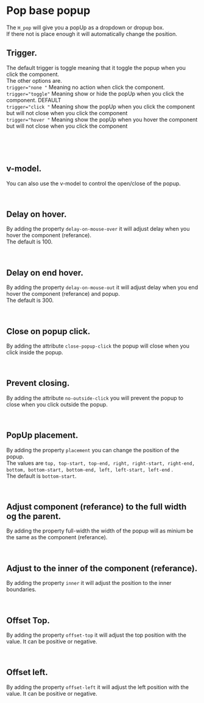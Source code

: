 # Pop base popup

The `H_pop` will give you a popUp as a dropdown or dropup box.<br>
If there not is place enough it will automatically change the position.<br>

## Trigger.

The default trigger is toggle meaning that it toggle the popup when you click the component.<br>
The other options are.<br>
`trigger="none "` Meaning no action when click the component.<br>
`trigger="toggle"` Meaning show or hide the popUp when you click the component. DEFAULT<br>
`trigger="click "` Meaning show the popUp when you click the component but will not close when you click the component<br>
`trigger="hover "` Meaning show the popUp when you hover the component but will not close when you click the component<br>

<br>

<hhl-live-editor title="" htmlCode='
    <template>
      <H_flex>
          <H_pop>
            <template v-slot:referance>
              <H_btn>default (trigger)</H_btn>
            </template>
            <div class="col-bg-warn box">Hello</div>
          </H_pop>
          <H_pop trigger="click">
            <template v-slot:referance>
              <H_btn>click</H_btn>
            </template>
            <div class="col-bg-warn box">Hello</div>
          </H_pop>
          <H_pop trigger="hover">
            <template v-slot:referance>
                <H_btn>trigger="hover"</H_btn>
            </template>
            <div class="col-bg-warn box">Hello</div>
          </H_pop>
          <H_pop trigger="none">
            <template v-slot:referance>
                <H_btn>trigger="none""</H_btn>
            </template>
            <div class="col-bg-warn box">Hello</div>
          </H_pop>
        </H_flex> 
    </template>
    <style>
      .box {
        padding: 30px;
        width:100%;
      }
    </style>  
'>
</hhl-live-editor>

<br/>

## v-model.

You can also use the v-model to control the open/close of the popup.

<hhl-live-editor title="" htmlCode='
    <template>
      <H_flex>
        <H_pop v-model="open">
         <template v-slot:referance>
              <H_btn>v-model</H_btn>
          </template>
          <div class="col-bg-warn box">Hello</div>
        </H_pop>
        <H_checkbox v-model="open" label="open">
      </H_flex>
    </template>
    <script>
    const open = ref(false)
    return {open}
    </script>
    <style>
      .box {
        padding: 30px;
      }
    </style> 
'>
</hhl-live-editor>

<br/>

## Delay on hover.

By adding the property `delay-on-mouse-over` it will adjust delay when you hover the component (referance).<br>
The default is 100.

<hhl-live-editor title="" htmlCode='
    <template>
      <H_flex>
        <H_pop trigger="hover" delay-on-mouse-over="1000">
          <template v-slot:referance>
              <H_btn>trigger="hover" + delay-on-mouse-over="1000"</H_btn>
          </template>
          <div class="col-bg-warn box">Hello</div>
        </H_pop>
      </H_flex>
    </template>
'>
</hhl-live-editor>

<br/>

## Delay on end hover.

By adding the property `delay-on-mouse-out` it will adjust delay when you end hover the component (referance) and popup.<br>
The default is 300.

<hhl-live-editor title="" htmlCode='
    <template>
      <H_flex>
        <H_pop trigger="hover" delay-on-mouse-out="1000">
          <template v-slot:referance>
              <H_btn>trigger="hover" + delay-on-mouse-out="1000"</H_btn>
          </template>
          <div class="col-bg-warn box">Hello</div>
        </H_pop>
      </H_flex>
    </template>
'>
</hhl-live-editor>

<br/>

## Close on popup click.

By adding the attribute `close-popup-click` the popup will close when you click inside the popup.<br>

<hhl-live-editor title="" htmlCode='
    <template>
      <H_flex>
        <H_pop close-popup-click>
          <template v-slot:referance>
              <H_btn>close-popup-click"</H_btn>
          </template>
          <div class="col-bg-warn box">Hello</div>
        </H_pop>
      </H_flex>
    </template>
    <script>
      const popup = ref(false);
      return { popup }
    </script>
'>
</hhl-live-editor>

<br/>

## Prevent closing.

By adding the attribute `no-outside-click` you will prevent the popup to close when you click outside the popup.<br>

<hhl-live-editor title="" htmlCode='
    <template>
      <H_flex>
        <H_pop no-outside-click>
          <template v-slot:referance>
              <H_btn>no-outside-click"</H_btn>
          </template>
          <div class="col-bg-warn box">Hello</div>
        </H_pop>
      <H_pop no-outside-click trigger="click" v-model="popup">
        <template v-slot:referance>
            <H_btn>no-outside-click + trigger="click"</H_btn>
        </template>
        <div class="col-bg-warn box"><H_btn @click="popup=false">Close"</H_btn></div>
      </H_pop>
      </H_flex>
    </template>
    <script>
      const popup = ref(false);
      return { popup }
    </script>
'>
</hhl-live-editor>

<br/>

## PopUp placement.

By adding the property `placement` you can change the position of the popup.<br>
The values are `top, top-start, top-end, right, right-start, right-end, bottom, bottom-start, bottom-end, left, left-start, left-end` .<br>
The default is `bottom-start`.<br>

<hhl-live-editor title="" htmlCode='
    <template>
      <H_flex>
        <H_pop :placement="placement">
          <template v-slot:referance>
              <H_btn>Open</H_btn>
          </template>
          <div class="col-bg-warn box">Hello</div>
        </H_pop>
      <H_select :select-data="selectData" v-model="placement" label="Placement">
      </H_select>
    </H_flex>
    </template>
    <script>
      const placement = ref("bottom-start");
      const selectData = ["top"
        , "top-start"
        , "top-end"
        , "right"
        , "right-start"
        , "right-end"
        , "bottom"
        , "bottom-start"
        , "bottom-end"
        , "left"
        , "left-start"
        , "left-end"]
      return { placement, selectData }
    </script>
'>
</hhl-live-editor>

<br/>

## Adjust component (referance) to the full width og the parent.

By adding the property full-width the width of the popup will as minium be the same as the component (referance).

<hhl-live-editor title="" htmlCode='
    <template>
      <H_flex>
        <H_pop full-width>
          <template v-slot:referance>
              <H_btn>Open popup</H_btn>
          </template>
          <div class="col-bg-warn box">Hello</div>
        </H_pop>
    </H_flex>
    </template>
'>
</hhl-live-editor>

<br/>

## Adjust to the inner of the component (referance).

By adding the property `inner` it will adjust the position to the inner boundaries.<br>

<hhl-live-editor title="" htmlCode='
    <template>
      <H_flex>
        <H_pop inner :placement="top===true ? `top-start` : `bottom-start`">
          <template v-slot:referance>
              <H_btn>Open popup</H_btn>
          </template>
          <div class="col-bg-warn box">Hello</div>
        </H_pop>
        <H_checkbox label="Top" v-model="top"></hhl-checkbox>
    </H_flex>
    </template>
    <script>
      const top = ref(false);
      return { top }
    </script>
'>
</hhl-live-editor>

<br/>

## Offset Top.

By adding the property `offset-top` it will adjust the top position with the value. It can be positive or negative.<br>

<hhl-live-editor title="" htmlCode='
    <template>
      <H_flex>
      <H_pop :offset-top="20" :placement="top===true ? `top-start` : `bottom-start`">
      <template v-slot:referance >
      <H_btn>Open popup</H_btn>
      </template>
      <div class="col-bg-warn box">Hello</div>
      </H_pop>
      <H_checkbox label="Top" v-model="top"></hhl-checkbox>
      </H_flex>
    </template>
    <script>
        const top = ref(false);
        return { top }
    </script>
'>
</hhl-live-editor>

<br>

## Offset left.

By adding the property `offset-left` it will adjust the left position with the value. It can be positive or negative.<br>

<hhl-live-editor title="" htmlCode='
    <template>
      <H_flex>
        <H_pop :offset-left="30">
          <template v-slot:referance>
              <H_btn>Open popup</H_btn>
          </template>
          <div class="col-bg-warn box">Hello</div>
        </H_pop>
    </H_flex>
    </template>
'>
</hhl-live-editor>
